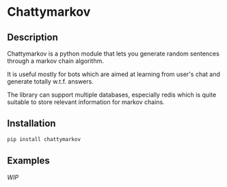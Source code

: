 # Chattymarkov

## Description

Chattymarkov is a python module that lets you generate random sentences
through a markov chain algorithm.

It is useful mostly for bots which are aimed at learning from user's chat and
generate totally w.t.f. answers.

The library can support multiple databases, especially redis which is quite
suitable to store relevant information for markov chains.

## Installation

```bash
pip install chattymarkov
```

## Examples

*WIP*

